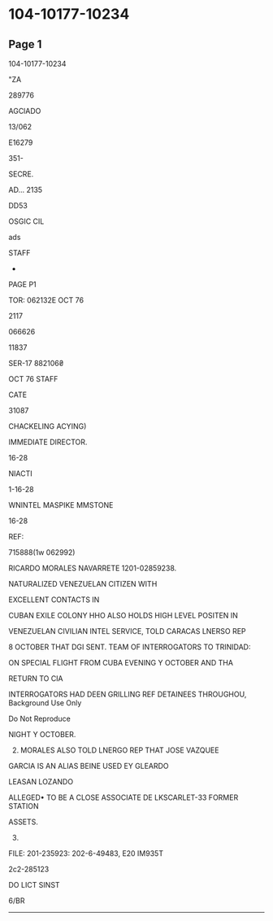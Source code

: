 # 104-10177-10234

## Page 1

104-10177-10234

"ZA

289776

AGClADO

13/062

E16279

351-

SECRE.

AD... 2135

DD53

OSGIC CIL

ads

STAFF

-

PAGE P1

TOR: 062132E OCT 76

2117

066626

11837

SER-17 882106₴

OCT 76 STAFF

CATE

31087

CHACKELING ACYING)

IMMEDIATE DIRECTOR.

16-28

NIACTI

1-16-28

WNINTEL MASPIKE MMSTONE

16-28

REF:

715888(1w 062992)

RICARDO MORALES NAVARRETE 1201-02859238.

NATURALIZED VENEZUELAN CITIZEN WITH

EXCELLENT CONTACTS IN

CUBAN EXILE COLONY HHO ALSO HOLDS HIGH LEVEL POSITEN IN

VENEZUELAN CIVILIAN INTEL SERVICE, TOLD CARACAS LNERSO REP

8 OCTOBER THAT DGI SENT. TEAM OF INTERROGATORS TO TRINIDAD:

ON SPECIAL FLIGHT FROM CUBA EVENING Y OCTOBER AND THA

RETURN TO CIA

INTERROGATORS HAD DEEN GRILLING REF DETAINEES THROUGHOU, Background Use Only

Do Not Reproduce

NIGHT Y OCTOBER.

2. MORALES ALSO TOLD LNERGO REP THAT JOSE VAZQUEE

GARCIA IS AN ALIAS BEINE USED EY GLEARDO

LEASAN LOZANDO

ALLEGED• TO BE A CLOSE ASSOCIATE DE LKSCARLET-33 FORMER STATION

ASSETS.

3.

FILE: 201-235923: 202-6-49483, E20 IM935T

2c2-285123

DO LICT SINST

6/BR

---

